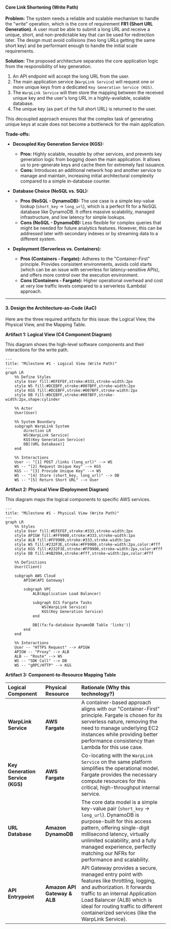 #### **Core Link Shortening (Write Path)**

**Problem:**
The system needs a reliable and scalable mechanism to handle the "write" operation, which is the core of requirement **FR1 (Short URL Generation)**. A user must be able to submit a long URL and receive a unique, short, and non-predictable key that can be used for redirection later. The design must avoid collisions (two long URLs getting the same short key) and be performant enough to handle the initial scale requirements.

**Solution:**
The proposed architecture separates the core application logic from the responsibility of key generation.

1.  An API endpoint will accept the long URL from the user.
2.  The main application service (`WarpLink Service`) will request one or more unique keys from a dedicated `Key Generation Service (KGS)`.
3.  The `WarpLink Service` will then store the mapping between the received unique key and the user's long URL in a highly-available, scalable database.
4.  The unique key (as part of the full short URL) is returned to the user.

This decoupled approach ensures that the complex task of generating unique keys at scale does not become a bottleneck for the main application.

**Trade-offs:**

*   **Decoupled Key Generation Service (KGS):**
    *   **Pros:** Highly scalable, reusable by other services, and prevents key generation logic from bogging down the main application. It allows us to pre-generate keys and cache them for extremely fast issuance.
    *   **Cons:** Introduces an additional network hop and another service to manage and maintain, increasing initial architectural complexity compared to a simple in-database counter.

*   **Database Choice (NoSQL vs. SQL):**
    *   **Pros (NoSQL - DynamoDB):** The use case is a simple key-value lookup (`short_key` -> `long_url`), which is a perfect fit for a NoSQL database like DynamoDB. It offers massive scalability, managed infrastructure, and low latency for simple lookups.
    *   **Cons (NoSQL - DynamoDB):** Less flexible for complex queries that might be needed for future analytics features. However, this can be addressed later with secondary indexes or by streaming data to a different system.

*   **Deployment (Serverless vs. Containers):**
    *   **Pros (Containers - Fargate):** Adheres to the "Container-First" principle. Provides consistent environments, avoids cold starts (which can be an issue with serverless for latency-sensitive APIs), and offers more control over the execution environment.
    *   **Cons (Containers - Fargate):** Higher operational overhead and cost at very low traffic levels compared to a serverless (Lambda) approach.

---

#### **3. Design the Architecture-as-Code (AaC)**

Here are the three required artifacts for this issue: the Logical View, the Physical View, and the Mapping Table.

**Artifact 1: Logical View (C4 Component Diagram)**

This diagram shows the high-level software components and their interactions for the write path.

```mermaid
---
title: "Milestone #1 - Logical View (Write Path)"
---
graph LR
    %% Define Styles
    style User fill:#EFEFEF,stroke:#333,stroke-width:2px
    style WS fill:#DCEBFF,stroke:#007BFF,stroke-width:2px
    style KGS fill:#DCEBFF,stroke:#007BFF,stroke-width:2px
    style DB fill:#DCEBFF,stroke:#007BFF,stroke-width:2px,shape:cylinder

    %% Actor
    User(User)

    %% System Boundary
    subgraph WarpLink System
        direction LR
        WS(WarpLink Service)
        KGS(Key Generation Service)
        DB[(URL Database)]
    end

    %% Interactions
    User -- "[1] POST /links (long_url)" --> WS
    WS -- "[2] Request Unique Key" --> KGS
    KGS -- "[3] Provide Unique Key" --> WS
    WS -- "[4] Store (short_key, long_url)" --> DB
    WS -- "[5] Return Short URL" --> User
```

**Artifact 2: Physical View (Deployment Diagram)**

This diagram maps the logical components to specific AWS services.

```mermaid
---
title: "Milestone #1 - Physical View (Write Path)"
---
graph LR
    %% Styles
    style User fill:#EFEFEF,stroke:#333,stroke-width:2px
    style APIGW fill:#FF9900,stroke:#333,stroke-width:1px
    style ALB fill:#FF9900,stroke:#333,stroke-width:1px
    style WS fill:#232F3E,stroke:#FF9900,stroke-width:2px,color:#fff
    style KGS fill:#232F3E,stroke:#FF9900,stroke-width:2px,color:#fff
    style DB fill:#4B2994,stroke:#fff,stroke-width:2px,color:#fff

    %% Definitions
    User(Client)

    subgraph AWS Cloud
        APIGW(API Gateway)

        subgraph VPC
            ALB(Application Load Balancer)

            subgraph ECS Fargate Tasks
                WS(WarpLink Service)
                KGS(Key Generation Service)
            end

            DB[(fa:fa-database DynamoDB Table 'links')]
        end
    end

    %% Interactions
    User -- "HTTPS Request" --> APIGW
    APIGW -- "Proxy" --> ALB
    ALB -- "Route" --> WS
    WS -- "SDK Call" --> DB
    WS -- "gRPC/HTTP" --> KGS
```

**Artifact 3: Component-to-Resource Mapping Table**

| Logical Component | Physical Resource | Rationale (Why this technology?) |
| :--- | :--- | :--- |
| **WarpLink Service** | **AWS Fargate** | A container-based approach aligns with our "Container-First" principle. Fargate is chosen for its serverless nature, removing the need to manage underlying EC2 instances while providing better performance consistency than Lambda for this use case. |
| **Key Generation Service (KGS)** | **AWS Fargate** | Co-locating with the `WarpLink Service` on the same platform simplifies the operational model. Fargate provides the necessary compute resources for this critical, high-throughput internal service. |
| **URL Database** | **Amazon DynamoDB** | The core data model is a simple key-value pair (`short_key` -> `long_url`). DynamoDB is purpose-built for this access pattern, offering single-digit millisecond latency, virtually unlimited scalability, and a fully managed experience, perfectly matching our NFRs for performance and scalability. |
| **API Entrypoint** | **Amazon API Gateway & ALB** | API Gateway provides a secure, managed entry point with features like throttling, logging, and authorization. It forwards traffic to an internal Application Load Balancer (ALB) which is ideal for routing traffic to different containerized services (like the WarpLink Service). |
